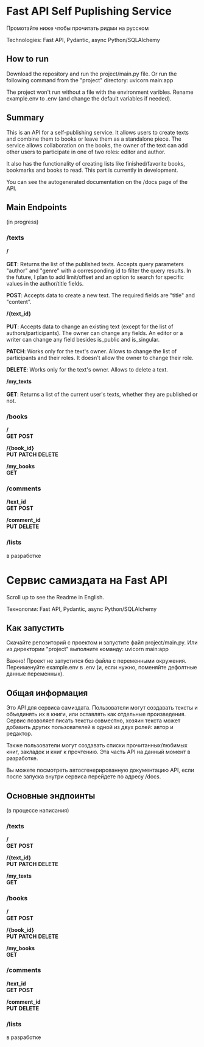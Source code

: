 # Fast API Self Puplishing Service
Промотайте ниже чтобы прочитать ридми на русском

Technologies: Fast API, Pydantic, async Python/SQLAlchemy

## How to run

Download the repository and run the project/main.py file. Or run the following command from the "project" directory:
uvicorn main:app

The project won't run without a file with the environment varibles. Rename example.env to .env (and change the default variables if needed).

## Summary

This is an API for a self-publishing service. It allows users to create texts and combine them to books or leave them as a standalone piece. The service allows collaboration on the books, the owner of the text can add other users to participate in one of two roles: editor and author.

It also has the functionality of creating lists like finished/favorite books, bookmarks and books to read. This part is currently in development.

You can see the autogenerated documentation on the /docs page of the API.

## Main Endpoints
(in progress)
### /texts

<b>/</b> \
\
<b>GET</b>: Returns the list of the published texts. Accepts query parameters "author" and "genre" with a corresponding id to filter the query results. In the future, I plan to add limit/offset and an option to search for specific values in the author/title fields.

<b>POST</b>: Accepts data to create a new text. The required fields are "title" and "content".

<b>/{text_id}</b> \
\
<b>PUT</b>: Accepts data to change an existing text (except for the list of authors/participants). The owner can change any fields. An editor or a writer can change any field besides is_public and is_singular.

<b>PATCH</b>: Works only for the text's owner. Allows to change the list of participants and their roles. It doesn't allow the owner to change their role.

<b>DELETE</b>: Works only for the text's owner. Allows to delete a text.

<b>/my_texts</b> \
\
<b>GET</b>: Returns a list of the current user's texts, whether they are published or not.

### /books

<b>/</b> \
<b>GET</b>
<b>POST</b>

<b>/{book_id}</b> \
<b>PUT</b>
<b>PATCH</b>
<b>DELETE</b>

<b>/my_books</b> \
<b>GET</b>

### /comments

<b>/text_id</b> \
<b>GET</b>
<b>POST</b>

<b>/comment_id</b> \
<b>PUT</b>
<b>DELETE</b>

### /lists

в разработке

# Сервис самиздата на Fast API
Scroll up to see the Readme in English.

Технологии: Fast API, Pydantic, async Python/SQLAlchemy

## Как запустить

Скачайте репозиторий с проектом и запустите файл project/main.py. Или из директории "project" выполните команду:
uvicorn main:app

Важно!
Проект не запустится без файла с переменными окружения. Переименуйте example.env в .env (и, если нужно, поменяйте дефолтные данные переменных).

## Общая информация

Это API для сервиса самиздата. Пользователи могут создавать тексты и объединять их в книги, или оставлять как отдельные произведения. Сервис позволяет писать тексты совместно, хозяин текста может добавить других пользователей в одной из двух ролей: автор и редактор.

Также пользователи могут создавать списки прочитанных/любимых книг, закладок и книг к прочтению. Эта часть API на данный момент в разработке.

Вы можете посмотреть автосгенерированную документацию API, если после запуска внутри сервиса перейдете по адресу /docs.

## Основные эндпоинты
(в процессе написания)
### /texts

<b>/</b> \
<b>GET</b>
<b>POST</b>

<b>/{text_id}</b> \
<b>PUT</b>
<b>PATCH</b>
<b>DELETE</b>

<b>/my_texts</b> \
<b>GET</b>

<b></b>

### /books

<b>/</b> \
<b>GET</b>
<b>POST</b>

<b>/{book_id}</b> \
<b>PUT</b>
<b>PATCH</b>
<b>DELETE</b>

<b>/my_books</b> \
<b>GET</b>

### /comments

<b>/text_id</b> \
<b>GET</b>
<b>POST</b>

<b>/comment_id</b> \
<b>PUT</b>
<b>DELETE</b>

### /lists

в разработке